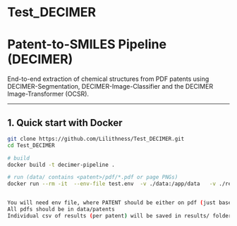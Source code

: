 # Test_DECIMER


# Patent-to-SMILES Pipeline (DECIMER)

End-to-end extraction of chemical structures from PDF patents using
DECIMER-Segmentation, DECIMER-Image-Classifier and the
DECIMER Image-Transformer (OCSR).

---

## 1. Quick start with Docker

```bash
git clone https://github.com/Lilithness/Test_DECIMER.git
cd Test_DECIMER

# build
docker build -t decimer-pipeline .

# run (data/ contains <patent>/pdf/*.pdf or page PNGs)
docker run --rm -it  --env-file test.env  -v ./data:/app/data   -v ./results:/app/results   decimer-pipeline /bin/bash


You will need env file, where PATENT should be either on pdf (just basename.pdf) or a txt file with \n separated list of pdfs
All pdfs should be in data/patents
Individual csv of results (per patent) will be saved in results/ folder 
